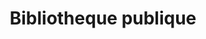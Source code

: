 ---
title: Bibliotheque publique
longTitle: 'Bibliothèque publique'
tags:
- gccommon
french:
- "[[Public libraries]]"
---